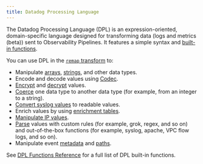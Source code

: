 ```yaml
---
title: Datadog Processing Language
---
```


The Datadog Processing Language (DPL) is an expression-oriented, domain-specific language designed for transforming data (logs and metrics (beta)) sent to Observability Pipelines. It features a simple syntax and [built-in functions][1].

You can use DPL in the [`remap` transform][2] to:

- Manipulate [arrays][3], [strings][4], and other data types.
- Encode and decode values using [Codec][5].
- [Encrypt][6] and [decrypt][7] values.
- [Coerce][8] one data type to another data type (for example, from an integer to a string).
- [Convert syslog values][9] to readable values.
- Enrich values by using [enrichment tables][10].
- [Manipulate IP values][11].
- [Parse][12] values with custom rules (for example, grok, regex, and so on) and out-of-the-box functions (for example, syslog, apache, VPC flow logs, and so on).
- Manipulate event [metadata][13] and [paths][14].

See [DPL Functions Reference][1] for a full list of DPL built-in functions.

[1]: /observability_pipelines/reference/processing_language/functions/
[2]: /observability_pipelines/reference/transforms/#remap
[3]: /observability_pipelines/reference/processing_language/functions/#array
[4]: /observability_pipelines/reference/processing_language/functions/#string
[5]: /observability_pipelines/reference/processing_language/functions/#codec
[6]: /observability_pipelines/reference/processing_language/functions/#encrypt
[7]: /observability_pipelines/reference/processing_language/functions/#decrypt
[8]: /observability_pipelines/reference/processing_language/functions/#coerce
[9]: /observability_pipelines/reference/processing_language/functions/#convert
[10]: /observability_pipelines/reference/processing_language/functions/#enrichment
[11]: /observability_pipelines/reference/processing_language/functions/#ip
[12]: /observability_pipelines/reference/processing_language/functions/#parse
[13]: /observability_pipelines/reference/processing_language/functions/#event
[14]: /observability_pipelines/reference/processing_language/functions/#path
